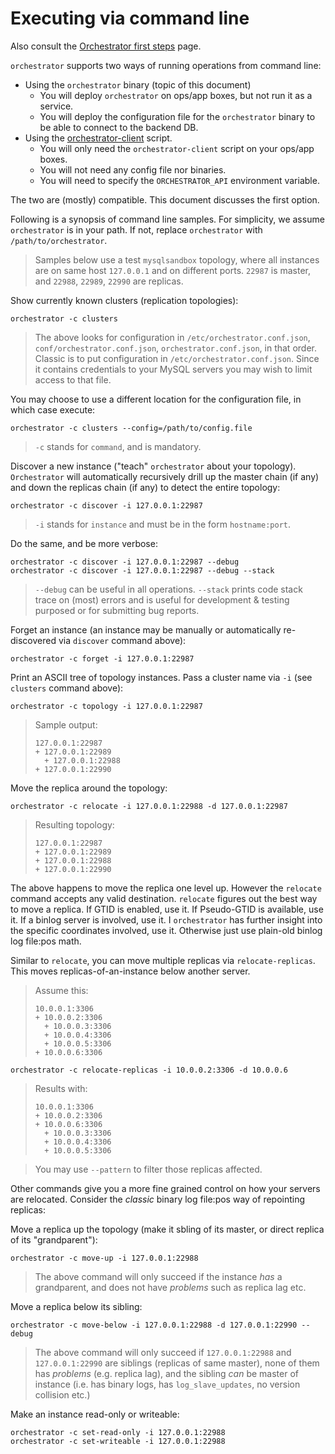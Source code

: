 # Executing via command line

Also consult the [Orchestrator first steps](first-steps.md) page.

`orchestrator` supports two ways of running operations from command line:

- Using the `orchestrator` binary (topic of this document)
  - You will deploy `orchestrator` on ops/app boxes, but not run it as a service.
  - You will deploy the configuration file for the `orchestrator` binary to be able to
    connect to the backend DB.
- Using the [orchestrator-client](orchestrator-client.md) script.
  - You will only need the `orchestrator-client` script on your ops/app boxes.
  - You will not need any config file nor binaries.
  - You will need to specify the `ORCHESTRATOR_API` environment variable.

The two are (mostly) compatible. This document discusses the first option.

Following is a synopsis of command line samples. For simplicity, we assume `orchestrator` is in your path.
If not, replace `orchestrator` with `/path/to/orchestrator`.

> Samples below use a test `mysqlsandbox` topology, where all instances are on same host `127.0.0.1` and on different ports. `22987` is master,
> and `22988`, `22989`, `22990` are replicas.

Show currently known clusters (replication topologies):

    orchestrator -c clusters

> The above looks for configuration in `/etc/orchestrator.conf.json`, `conf/orchestrator.conf.json`, `orchestrator.conf.json`, in that order.
> Classic is to put configuration in `/etc/orchestrator.conf.json`. Since it contains credentials to your MySQL servers you may wish to limit access to that file.

You may choose to use a different location for the configuration file, in which case execute:

    orchestrator -c clusters --config=/path/to/config.file

> `-c` stands for `command`, and is mandatory.

Discover a new instance ("teach" `orchestrator` about your topology). `Orchestrator` will automatically recursively drill up the master chain (if any)
and down the replicas chain (if any) to detect the entire topology:

    orchestrator -c discover -i 127.0.0.1:22987

> `-i` stands for `instance` and must be in the form `hostname:port`.

Do the same, and be more verbose:

    orchestrator -c discover -i 127.0.0.1:22987 --debug
    orchestrator -c discover -i 127.0.0.1:22987 --debug --stack

> `--debug` can be useful in all operations. `--stack` prints code stack trace on (most) errors and is useful
> for development & testing purposed or for submitting bug reports.

Forget an instance (an instance may be manually or automatically re-discovered via `discover` command above):

    orchestrator -c forget -i 127.0.0.1:22987

Print an ASCII tree of topology instances. Pass a cluster name via `-i` (see `clusters` command above):

    orchestrator -c topology -i 127.0.0.1:22987

> Sample output:
>
>     127.0.0.1:22987
>     + 127.0.0.1:22989
>       + 127.0.0.1:22988
>     + 127.0.0.1:22990

Move the replica around the topology:

    orchestrator -c relocate -i 127.0.0.1:22988 -d 127.0.0.1:22987

> Resulting topology:
>
>     127.0.0.1:22987
>     + 127.0.0.1:22989
>     + 127.0.0.1:22988
>     + 127.0.0.1:22990

The above happens to move the replica one level up. However the `relocate` command accepts any valid destination.
`relocate` figures out the best way to move a replica. If GTID is enabled, use it. If Pseudo-GTID is available, use it.
If a binlog server is involved, use it. I `orchestrator` has further insight into the specific coordinates involved, use it. Otherwise just use plain-old binlog log file:pos math.

Similar to `relocate`, you can move multiple replicas via `relocate-replicas`. This moves replicas-of-an-instance below another server.

> Assume this:
>
>     10.0.0.1:3306
>     + 10.0.0.2:3306
>       + 10.0.0.3:3306
>       + 10.0.0.4:3306
>       + 10.0.0.5:3306
>     + 10.0.0.6:3306

    orchestrator -c relocate-replicas -i 10.0.0.2:3306 -d 10.0.0.6

> Results with:
>
>     10.0.0.1:3306
>     + 10.0.0.2:3306
>     + 10.0.0.6:3306
>       + 10.0.0.3:3306
>       + 10.0.0.4:3306
>       + 10.0.0.5:3306

> You may use `--pattern` to filter those replicas affected.

Other commands give you a more fine grained control on how your servers are relocated. Consider the _classic_ binary log file:pos
way of repointing replicas:

Move a replica up the topology (make it sbling of its master, or direct replica of its "grandparent"):

    orchestrator -c move-up -i 127.0.0.1:22988

> The above command will only succeed if the instance _has_ a grandparent, and does not have _problems_ such as replica lag etc.

Move a replica below its sibling:

    orchestrator -c move-below -i 127.0.0.1:22988 -d 127.0.0.1:22990 --debug

> The above command will only succeed if `127.0.0.1:22988` and `127.0.0.1:22990` are siblings (replicas of same master), none of them has _problems_ (e.g. replica lag),
> and the sibling _can_ be master of instance (i.e. has binary logs, has `log_slave_updates`, no version collision etc.)

Make an instance read-only or writeable:

    orchestrator -c set-read-only -i 127.0.0.1:22988
    orchestrator -c set-writeable -i 127.0.0.1:22988
